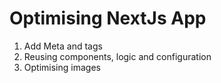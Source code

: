 # Optimising NextJs App

1. Add Meta and <head> tags
2. Reusing components, logic and configuration
3. Optimising images
